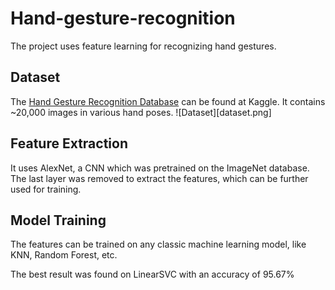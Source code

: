 # Hand-gesture-recognition


The project uses feature learning for recognizing hand gestures.

## Dataset
The [Hand Gesture Recognition Database](https://www.kaggle.com/gti-upm/leapgestrecog) can be found at Kaggle. It contains ~20,000 images in various hand poses.
![Dataset][dataset.png]

## Feature Extraction
It uses AlexNet, a CNN which was pretrained on the ImageNet database. The last layer was removed to extract the features, which can be further used for training.

## Model Training
The features can be trained on any classic machine learning model, like KNN, Random Forest, etc.

The best result was found on LinearSVC with an accuracy of 95.67%
